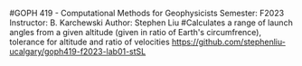#GOPH 419 - Computational Methods for Geophysicists Semester: F2023 Instructor: B. Karchewski Author: Stephen Liu
#Calculates a range of launch angles from a given altitude (given in ratio of Earth's circumfrence), tolerance for altitude and ratio of velocities
https://github.com/stephenliu-ucalgary/goph419-f2023-lab01-stSL
